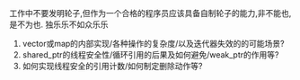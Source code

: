 
工作中不要发明轮子,但作为一个合格的程序员应该具备自制轮子的能力,非不能也,是不为也.
独乐乐不如众乐乐


1. vector或map的内部实现/各种操作的复杂度/以及迭代器失效的的可能场景?
2. shared_ptr的线程安全性/循环引用的后果及如何避免/weak_ptr的作用等?
3. 如何实现线程安全的引用计数/如何制定删除动作等?